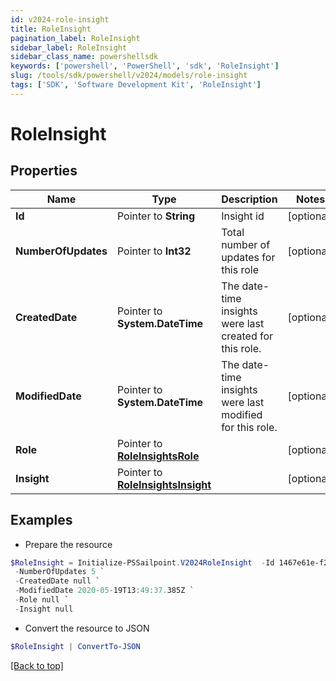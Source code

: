 ```yaml
---
id: v2024-role-insight
title: RoleInsight
pagination_label: RoleInsight
sidebar_label: RoleInsight
sidebar_class_name: powershellsdk
keywords: ['powershell', 'PowerShell', 'sdk', 'RoleInsight'] 
slug: /tools/sdk/powershell/v2024/models/role-insight
tags: ['SDK', 'Software Development Kit', 'RoleInsight']
---
```



# RoleInsight

## Properties

Name | Type | Description | Notes
------------ | ------------- | ------------- | -------------
**Id** |  Pointer to **String** | Insight id | [optional] 
**NumberOfUpdates** |  Pointer to **Int32** | Total number of updates for this role | [optional] 
**CreatedDate** |  Pointer to **System.DateTime** | The date-time insights were last created for this role. | [optional] 
**ModifiedDate** |  Pointer to **System.DateTime** | The date-time insights were last modified for this role. | [optional] 
**Role** |  Pointer to [**RoleInsightsRole**](role-insights-role) |  | [optional] 
**Insight** |  Pointer to [**RoleInsightsInsight**](role-insights-insight) |  | [optional] 

## Examples

- Prepare the resource
```powershell
$RoleInsight = Initialize-PSSailpoint.V2024RoleInsight  -Id 1467e61e-f284-439c-ba2d-c6cc11cf0941 `
 -NumberOfUpdates 5 `
 -CreatedDate null `
 -ModifiedDate 2020-05-19T13:49:37.385Z `
 -Role null `
 -Insight null
```

- Convert the resource to JSON
```powershell
$RoleInsight | ConvertTo-JSON
```


[[Back to top]](#) 

